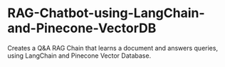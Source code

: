 # RAG-Chatbot-using-LangChain-and-Pinecone-VectorDB
Creates a Q&amp;A RAG Chain that learns a document and answers queries, using LangChain and Pinecone Vector Database.
